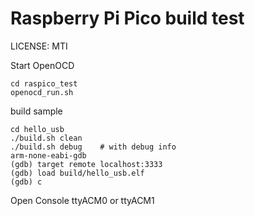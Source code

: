 # Raspberry Pi Pico build test

LICENSE: MTI

Start OpenOCD

```
cd raspico_test
openocd_run.sh
```

build sample

```
cd hello_usb
./build.sh clean
./build.sh debug    # with debug info
arm-none-eabi-gdb
(gdb) target remote localhost:3333
(gdb) load build/hello_usb.elf
(gdb) c
```

Open Console ttyACM0 or ttyACM1
